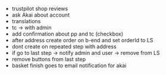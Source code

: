 - trustpilot shop reviews
- ask Akai about account
- translations
- tc -> with admin
- add confirmation about pp and tc (checkbox)
- after address create order on b-end and set orderId to LS
- dont create on repeated step with address
- if go to last step -> notify admin and user -> remove from LS
- remove buttons from last step
- basket finish goes to email notification for akai
